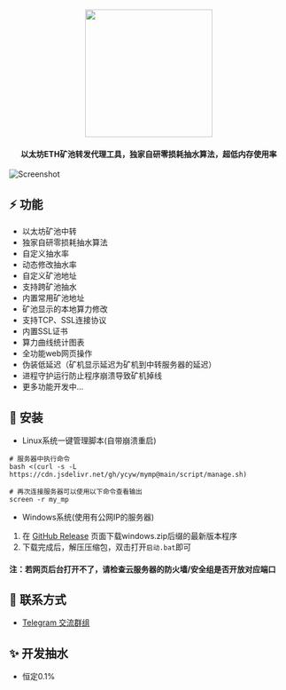 <h1 align="center">
  <img src="https://cdn.jsdelivr.net/gh/ycyw/mymp@main/images/logo.png" width="230"/>
</h1>

<h4 align="center">以太坊ETH矿池转发代理工具，独家自研零损耗抽水算法，超低内存使用率</h4>

![Screenshot](https://cdn.jsdelivr.net/gh/ycyw/mymp@main/images/home1.jpg)
## :zap: 功能
* 以太坊矿池中转
* 独家自研零损耗抽水算法
* 自定义抽水率
* 动态修改抽水率
* 自定义矿池地址
* 支持跨矿池抽水
* 内置常用矿池地址
* 矿池显示的本地算力修改
* 支持TCP、SSL连接协议
* 内置SSL证书
* 算力曲线统计图表
* 全功能web网页操作
* 伪装低延迟（矿机显示延迟为矿机到中转服务器的延迟）
* 进程守护运行防止程序崩溃导致矿机掉线
* 更多功能开发中...
## :tada: 安装
* Linux系统一键管理脚本(自带崩溃重启)  
```shell
# 服务器中执行命令
bash <(curl -s -L https://cdn.jsdelivr.net/gh/ycyw/mymp@main/script/manage.sh)
```
```shell
# 再次连接服务器可以使用以下命令查看输出
screen -r my_mp
```
* Windows系统(使用有公网IP的服务器)  
1. 在 [GitHub Release](https://github.com/ycyw/mymp/releases) 页面下载windows.zip后缀的最新版本程序  
2. 下载完成后，解压压缩包，双击打开``启动.bat``即可  
#### 注：若网页后台打开不了，请检查云服务器的防火墙/安全组是否开放对应端口
## :speech_balloon: 联系方式
* [Telegram 交流群组](https://t.me/myminerproxy)

## :sparkles: 开发抽水
* 恒定0.1%
